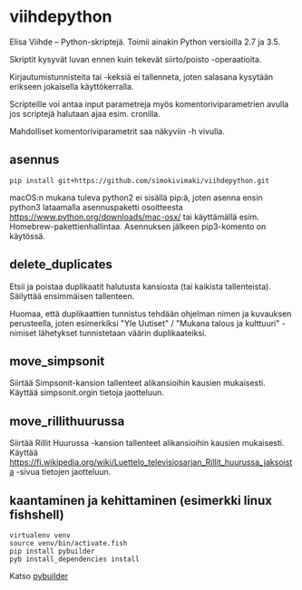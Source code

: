 viihdepython
============

Elisa Viihde – Python-skriptejä. Toimii ainakin Python versioilla 2.7 ja 
3.5.

Skriptit kysyvät luvan ennen kuin tekevät siirto/poisto -operaatioita.

Kirjautumistunnisteita tai -keksiä ei tallenneta, joten salasana kysytään
erikseen jokaisella käyttökerralla.

Scripteille voi antaa input parametreja myös komentoriviparametrien avulla 
jos scriptejä halutaan ajaa esim. cronilla.

Mahdolliset komentoriviparametrit saa näkyviin -h vivulla.

asennus
-------

`pip install git+https://github.com/simokivimaki/viihdepython.git`

macOS:n mukana tuleva python2 ei sisällä pip:ä, joten asenna ensin python3
lataamalla asennuspaketti osoitteesta https://www.python.org/downloads/mac-osx/
tai käyttämällä esim. Homebrew-pakettienhallintaa. Asennuksen jälkeen
pip3-komento on käytössä.

delete_duplicates
-----------------

Etsii ja poistaa duplikaatit halutusta kansiosta (tai kaikista tallenteista).
Säilyttää ensimmäisen tallenteen.

Huomaa, että duplikaattien tunnistus tehdään ohjelman nimen ja kuvauksen
perusteella, joten esimerkiksi "Yle Uutiset" / "Mukana talous ja kulttuuri"
-nimiset lähetykset tunnistetaan väärin duplikaateiksi.

move_simpsonit
--------------

Siirtää Simpsonit-kansion tallenteet alikansioihin kausien mukaisesti.
Käyttää simpsonit.orgin tietoja jaotteluun.

move_rillithuurussa
-------------------

Siirtää Rillit Huurussa -kansion tallenteet alikansioihin kausien mukaisesti.
Käyttää https://fi.wikipedia.org/wiki/Luettelo_televisiosarjan_Rillit_huurussa_jaksoista
-sivua tietojen jaotteluun.

kaantaminen ja kehittaminen (esimerkki linux fishshell)
-------------------------------------------------------

```
virtualenv venv
source venv/bin/activate.fish
pip install pybuilder
pyb install_dependencies install
```

Katso [pybuilder](http://pybuilder.github.io/)
